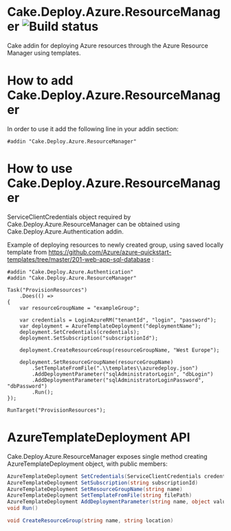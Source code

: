 # Cake.Deploy.Azure.ResourceManager ![Build status](https://ci.appveyor.com/api/projects/status/github/ObjectivityLtd/Cake.Deploy.Azure.ResourceManager?svg=true)
Cake addin for deploying Azure resources through the Azure Resource Manager using templates.

# How to add Cake.Deploy.Azure.ResourceManager
In order to use it add the following line in your addin section:
```cake
#addin "Cake.Deploy.Azure.ResourceManager"
```

# How to use Cake.Deploy.Azure.ResourceManager
ServiceClientCredentials object required by Cake.Deploy.Azure.ResourceManager can be obtained using Cake.Deploy.Azure.Authentication addin.

Example of deploying resources to newly created group, using saved locally template from https://github.com/Azure/azure-quickstart-templates/tree/master/201-web-app-sql-database :

```cake
#addin "Cake.Deploy.Azure.Authentication"
#addin "Cake.Deploy.Azure.ResourceManager"

Task("ProvisionResources")
    .Does(() =>
{
    var resourceGroupName = "exampleGroup";

    var credentials = LoginAzureRM("tenantId", "login", "password");
    var deployment = AzureTemplateDeployment("deploymentName");
    deployment.SetCredentials(credentials);
    deployment.SetSubscription("subscriptionId");

    deployment.CreateResourceGroup(resourceGroupName, "West Europe");

    deployment.SetResourceGroupName(resourceGroupName)
        .SetTemplateFromFile(".\\templates\\azuredeploy.json")
        .AddDeploymentParameter("sqlAdministratorLogin", "dbLogin")
        .AddDeploymentParameter("sqlAdministratorLoginPassword", "dbPassword")
        .Run();
});

RunTarget("ProvisionResources");
```

# AzureTemplateDeployment API
Cake.Deploy.Azure.ResourceManager exposes single method creating AzureTemplateDeployment object, with public members:
```csharp
AzureTemplateDeployment SetCredentials(ServiceClientCredentials credentials)
AzureTemplateDeployment SetSubscription(string subscriptionId)
AzureTemplateDeployment SetResourceGroupName(string name)
AzureTemplateDeployment SetTemplateFromFile(string filePath)
AzureTemplateDeployment AddDeploymentParameter(string name, object value)
void Run()

void CreateResourceGroup(string name, string location)
```